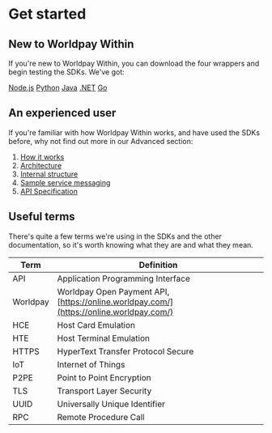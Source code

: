 # Get started
## New to Worldpay Within
If you're new to Worldpay Within, you can download the four wrappers and begin testing the SDKs. We've got:
<div class="download">
  <a class="md-button" href="nodejs.md">Node.js</a>
  <a class="md-button" href="python27.md">Python</a>
  <a class="md-button" href="java">Java</a>
  <a class="md-button" href="dotnet.md">.NET</a>
  <a class="md-button" href="getting-started-with-go.md">Go</a>
</div>

## An experienced user
If you're familiar with how Worldpay Within works, and have used the SDKs before, why not find out more in our Advanced section:

1. [How it works](how-it-works)
2. [Architecture](architecture)
3. [Internal structure](internal-structure)
4. [Sample service messaging](sample-service-messaging)
5. [API Specification](api-spec)

## Useful terms
There's quite a few terms we're using in the SDKs and the other documentation, so it's worth knowing what they are and what they mean.

|**Term**|**Definition**|
| ------------- | ------------- |
|API|Application Programming Interface|
|Worldpay|Worldpay Open Payment API, [https://online.worldpay.com/](https://online.worldpay.com/)|
|HCE|Host Card Emulation|
|HTE|Host Terminal Emulation|
|HTTPS|HyperText Transfer Protocol Secure|
|IoT|Internet of Things|
|P2PE|Point to Point Encryption|
|TLS|Transport Layer Security|
|UUID|Universally Unique Identifier|
|RPC|Remote Procedure Call|